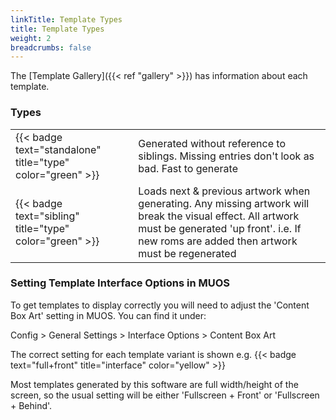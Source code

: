 ```yaml
---
linkTitle: Template Types
title: Template Types
weight: 2
breadcrumbs: false
---
```


The [Template Gallery]({{< ref "gallery" >}}) has information about each template.

### Types

|                                                            |                                                                                                                                                                                                        |
|------------------------------------------------------------|--------------------------------------------------------------------------------------------------------------------------------------------------------------------------------------------------------|
| {{< badge text="standalone" title="type" color="green" >}} | Generated without reference to siblings. Missing entries don't look as bad. Fast to generate                                                                                                           |
| {{< badge text="sibling" title="type" color="green" >}}    | Loads next & previous artwork when generating. Any missing artwork will break the visual effect. All artwork must be generated 'up front'. i.e. If new roms are added then artwork must be regenerated |

### Setting Template Interface Options in MUOS

To get templates to display correctly you will need to adjust the 'Content Box Art' setting in MUOS. You can find it under:

Config > General Settings > Interface Options > Content Box Art

The correct setting for each template variant is shown e.g. {{< badge text="full+front" title="interface" color="yellow" >}}

Most templates generated by this software are full width/height of the screen, so the usual setting will be either 'Fullscreen + Front' or 'Fullscreen + Behind'.
